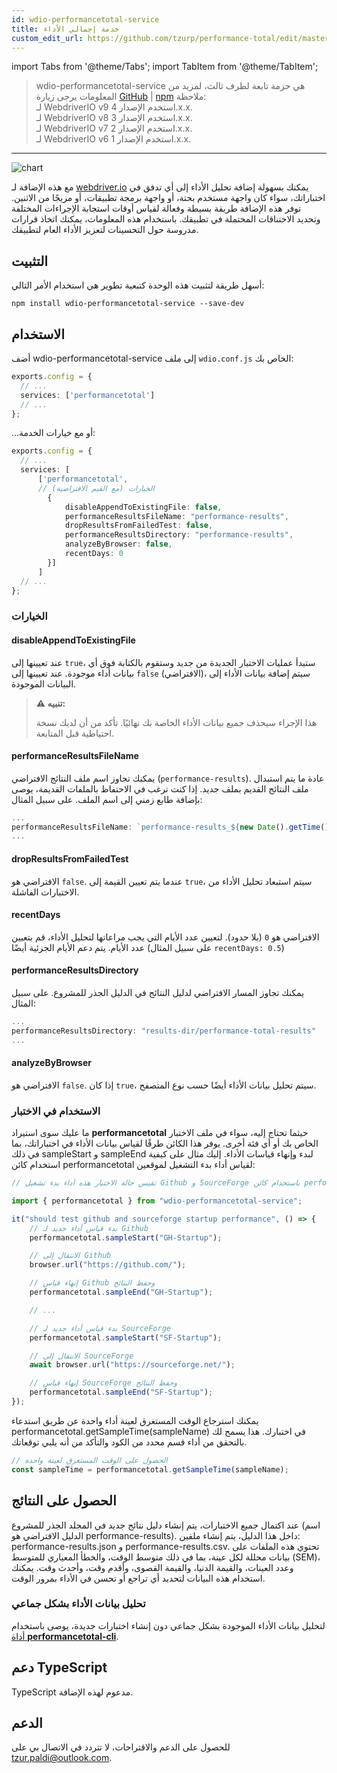 ```yaml
---
id: wdio-performancetotal-service
title: خدمة إجمالي الأداء
custom_edit_url: https://github.com/tzurp/performance-total/edit/master/README.md
---
```


import Tabs from '@theme/Tabs';
import TabItem from '@theme/TabItem';

> wdio-performancetotal-service هي حزمة تابعة لطرف ثالث، لمزيد من المعلومات يرجى زيارة [GitHub](https://github.com/tzurp/performance-total) | [npm](https://www.npmjs.com/package/wdio-performancetotal-service)
ملاحظة:<br/>
لـ WebdriverIO v9 استخدم الإصدار 4.x.x.<br/>
لـ WebdriverIO v8 استخدم الإصدار 3.x.x.<br/>
لـ WebdriverIO v7 استخدم الإصدار 2.x.x.<br/>
لـ WebdriverIO v6 استخدم الإصدار 1.x.x.

---

![chart](https://github.com/tzurp/performance-total/blob/master/resources/chart.png)

مع هذه الإضافة لـ [webdriver.io](https://webdriver.io/) يمكنك بسهولة إضافة تحليل الأداء إلى أي تدفق في اختباراتك، سواء كان واجهة مستخدم بحتة، أو واجهة برمجة تطبيقات، أو مزيجًا من الاثنين. توفر هذه الإضافة طريقة بسيطة وفعالة لقياس أوقات استجابة الإجراءات المختلفة وتحديد الاختناقات المحتملة في تطبيقك. باستخدام هذه المعلومات، يمكنك اتخاذ قرارات مدروسة حول التحسينات لتعزيز الأداء العام لتطبيقك.

## التثبيت

أسهل طريقة لتثبيت هذه الوحدة كتبعية تطوير هي استخدام الأمر التالي:

```
npm install wdio-performancetotal-service --save-dev
```

## الاستخدام

أضف wdio-performancetotal-service إلى ملف `wdio.conf.js` الخاص بك:

```typescript
exports.config = {
  // ...
  services: ['performancetotal']
  // ...
};
```
...أو مع خيارات الخدمة:

```typescript
exports.config = {
  // ...
  services: [
      ['performancetotal',
      // الخيارات (مع القيم الافتراضية)
        {
            disableAppendToExistingFile: false,
            performanceResultsFileName: "performance-results",
            dropResultsFromFailedTest: false,
            performanceResultsDirectory: "performance-results",
            analyzeByBrowser: false,
            recentDays: 0
        }]
      ]
  // ...
};
```

### الخيارات

#### __disableAppendToExistingFile__

عند تعيينها إلى `true`، ستبدأ عمليات الاختبار الجديدة من جديد وستقوم بالكتابة فوق أي بيانات أداء موجودة.
عند تعيينها إلى `false` (الافتراضي)، سيتم إضافة بيانات الأداء إلى البيانات الموجودة.

> **⚠️ تنبيه:**
>
> هذا الإجراء سيحذف جميع بيانات الأداء الخاصة بك نهائيًا. تأكد من أن لديك نسخة احتياطية قبل المتابعة.

#### __performanceResultsFileName__

يمكنك تجاوز اسم ملف النتائج الافتراضي (`performance-results`).
عادة ما يتم استبدال ملف النتائج القديم بملف جديد. إذا كنت ترغب في الاحتفاظ بالملفات القديمة، يوصى بإضافة طابع زمني إلى اسم الملف. على سبيل المثال:

```typescript
...
performanceResultsFileName: `performance-results_${new Date().getTime()}`
...
```

#### __dropResultsFromFailedTest__

الافتراضي هو `false`. عندما يتم تعيين القيمة إلى `true`، سيتم استبعاد تحليل الأداء من الاختبارات الفاشلة.

#### __recentDays__

الافتراضي هو `0` (بلا حدود). لتعيين عدد الأيام التي يجب مراعاتها لتحليل الأداء، قم بتعيين عدد الأيام. يتم دعم الأيام الجزئية أيضًا (على سبيل المثال `recentDays: 0.5`)

#### __performanceResultsDirectory__

يمكنك تجاوز المسار الافتراضي لدليل النتائج في الدليل الجذر للمشروع.
على سبيل المثال:

```typescript
...
performanceResultsDirectory: "results-dir/performance-total-results"
...
```

#### __analyzeByBrowser__

الافتراضي هو `false`. إذا كان `true`، سيتم تحليل بيانات الأداء أيضًا حسب نوع المتصفح.


### الاستخدام في الاختبار

ما عليك سوى استيراد __performancetotal__ حيثما تحتاج إليه، سواء في ملف الاختبار الخاص بك أو أي فئة أخرى. يوفر هذا الكائن طرقًا لقياس بيانات الأداء في اختباراتك، بما في ذلك sampleStart و sampleEnd لبدء وإنهاء قياسات الأداء.
إليك مثال على كيفية استخدام كائن performancetotal لقياس أداء بدء التشغيل لموقعين:

```typescript
// تقيس حالة الاختبار هذه أداء بدء تشغيل Github و SourceForge باستخدام كائن performancetotal.

import { performancetotal } from "wdio-performancetotal-service";

it("should test github and sourceforge startup performance", () => {
    // بدء قياس أداء جديد لـ Github
    performancetotal.sampleStart("GH-Startup");

    // الانتقال إلى Github
    browser.url("https://github.com/");

    // إنهاء قياس Github وحفظ النتائج
    performancetotal.sampleEnd("GH-Startup");

    // ...

    // بدء قياس أداء جديد لـ SourceForge
    performancetotal.sampleStart("SF-Startup");

    // الانتقال إلى SourceForge
    await browser.url("https://sourceforge.net/");

    // إنهاء قياس SourceForge وحفظ النتائج
    performancetotal.sampleEnd("SF-Startup");
});

```

يمكنك استرجاع الوقت المستغرق لعينة أداء واحدة عن طريق استدعاء performancetotal.getSampleTime(sampleName) في اختبارك. هذا يسمح لك بالتحقق من أداء قسم محدد من الكود والتأكد من أنه يلبي توقعاتك.

```typescript
// الحصول على الوقت المستغرق لعينة واحدة
const sampleTime = performancetotal.getSampleTime(sampleName);

```

## الحصول على النتائج

عند اكتمال جميع الاختبارات، يتم إنشاء دليل نتائج جديد في المجلد الجذر للمشروع (اسم الدليل الافتراضي هو performance-results). داخل هذا الدليل، يتم إنشاء ملفين: performance-results.json و performance-results.csv. تحتوي هذه الملفات على بيانات محللة لكل عينة، بما في ذلك متوسط الوقت، والخطأ المعياري للمتوسط (SEM)، وعدد العينات، والقيمة الدنيا، والقيمة القصوى، وأقدم وقت، وأحدث وقت. يمكنك استخدام هذه البيانات لتحديد أي تراجع أو تحسن في الأداء بمرور الوقت.

### تحليل بيانات الأداء بشكل جماعي

لتحليل بيانات الأداء الموجودة بشكل جماعي دون إنشاء اختبارات جديدة، يوصى باستخدام [أداة __performancetotal-cli__](https://www.npmjs.com/package/performancetotal-cli).

## دعم TypeScript

TypeScript مدعوم لهذه الإضافة.

## الدعم

للحصول على الدعم والاقتراحات، لا تتردد في الاتصال بي على [tzur.paldi@outlook.com](https://github.com/tzurp/performance-total/blob/master/mailto:tzur.paldi@outlook.com).